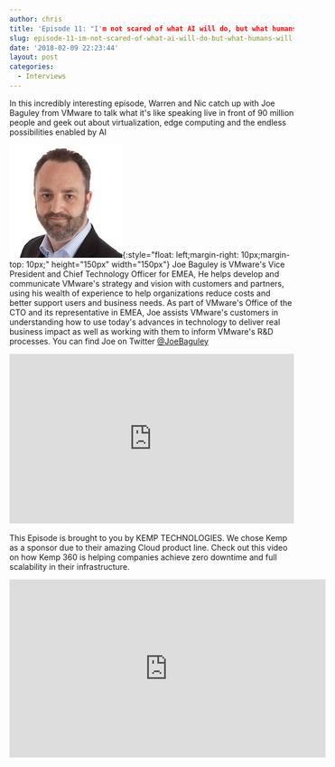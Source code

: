 ```yaml
---
author: chris
title: 'Episode 11: "I'm not scared of what AI will do, but what humans will do with AI"'
slug: episode-11-im-not-scared-of-what-ai-will-do-but-what-humans-will-do-with-ai
date: '2018-02-09 22:23:44'
layout: post
categories:
  - Interviews
---
```


In this incredibly interesting episode, Warren and Nic catch up with Joe Baguley from VMware to talk what it's like speaking live in front of 90 million people and geek out about virtualization, edge computing and the endless possibilities enabled by AI

![Joe](/images/uploads/2018/02/joe-1.jpg){:style="float: left;margin-right: 10px;margin-top: 10px;" height="150px" width="150px"} Joe Baguley is VMware's Vice President and Chief Technology Officer for EMEA, He helps develop and communicate VMware's strategy and vision with customers and partners, using his wealth of experience to help organizations reduce costs and better support users and business needs. As part of VMware's Office of the CTO and its representative in EMEA, Joe assists VMware's customers in understanding how to use today's advances in technology to deliver real business impact as well as working with them to inform VMware's R&D processes. You can find Joe on Twitter [@JoeBaguley](https://twitter.com/joebaguley)

<p><iframe width="100%" height="300" scrolling="no" frameborder="no" allow="autoplay" src="https://w.soundcloud.com/player/?url=https%3A//api.soundcloud.com/tracks/397033530&color=%23ff5500&auto_play=false&hide_related=false&show_comments=true&show_user=true&show_reposts=false&show_teaser=true&visual=true"></iframe></p>

This Episode is brought to you by KEMP TECHNOLOGIES. We chose Kemp as a sponsor due to their amazing Cloud product line. Check out this video on how Kemp 360 is helping companies achieve zero downtime and full scalability in their infrastructure.
<p><iframe width="560" height="315" src="https://www.youtube.com/embed/dVvHokor9wc" frameborder="0" allow="accelerometer; autoplay; encrypted-media; gyroscope; picture-in-picture" allowfullscreen></iframe></p>
